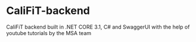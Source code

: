 # CaliFiT-backend
CaliFiT backend built in .NET CORE 3.1, C# and SwaggerUI with the help of youtube tutorials by the MSA team
